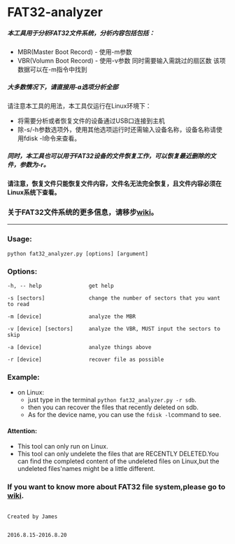 # FAT32-analyzer

##### 本工具用于分析FAT32文件系统，分析内容包括包括：
* MBR(Master Boot Record) - 使用-m参数
* VBR(Volumn Boot Record) - 使用-v参数 同时需要输入需跳过的扇区数 该项数据可以在-m指令中找到

##### 大多数情况下，请直接用-a选项分析全部


请注意本工具的用法，本工具仅运行在Linux环境下：
* 将需要分析或者恢复文件的设备通过USB口连接到主机
* 除-s/-h参数选项外，使用其他选项运行时还需输入设备名称，设备名称请使用fdisk -l命令来查看。


##### 同时，本工具也可以用于FAT32设备的文件恢复工作，可以恢复最近删除的文件，参数为-r。

#### 请注意，恢复文件只能恢复文件内容，文件名无法完全恢复，且文件内容必须在Linux系统下查看。

### 关于FAT32文件系统的更多信息，请移步[wiki](https://github.com/Jameeeees/FAT32-analyzer/wiki/FAT32-reference)。
---

	
### Usage: 
	python fat32_analyzer.py [options] [argument]
	

### Options: 
```
-h, -- help               get help                 

-s [sectors]              change the number of sectors that you want to read 

-m [device]               analyze the MBR                         

-v [device] [sectors]     analyze the VBR, MUST input the sectors to skip

-a [device]               analyze things above                    

-r [device]               recover file as possible       
```


### Example:
* on Linux:
	* just type in the terminal ```python fat32_analyzer.py -r sdb```.
	* then you can recover the files that recently deleted on sdb.
	* As for the device name, you can use the ``` fdisk -l ```command to see.

#### Attention:
* This tool can only run on Linux.
* This tool can only undelete the files that are RECENTLY DELETED.You can find the completed content of the undeleted files on Linux,but the undeleted files'names might be a little different.

### If you want to know more about FAT32 file system,please go to [wiki](https://github.com/Jameeeees/FAT32-analyzer/wiki/FAT32-reference).

```
                                                                            Created by James 
                                                                            
                                                                            2016.8.15-2016.8.20
```
